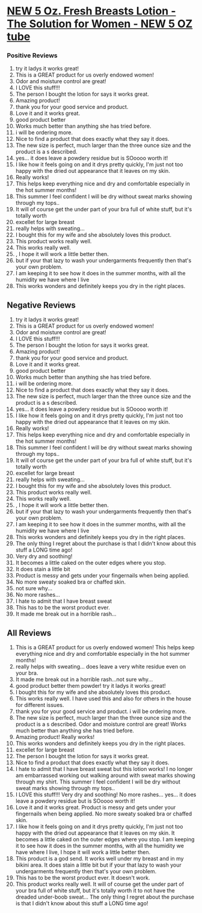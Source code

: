 # [NEW 5 Oz. Fresh Breasts Lotion - The Solution for Women - NEW 5 OZ tube](https://products.checkmycream.com/products/NEW-5-Oz.-Fresh-Breasts-Lotion-The-Solution-for-Women-NEW-5-OZ-tube.html)

### Positive Reviews

<ol>
      <li>try it ladys it works great!</li>
      <li>This is a GREAT product for us overly endowed women!  </li>
      <li>Odor and moisture control are great!</li>
      <li>I LOVE this stuff!!!</li>
      <li>The person I bought the lotion for says it works great.</li>
      <li>Amazing product!  </li>
      <li>thank you for your good service and product.</li>
      <li>Love it and it works great.  </li>
      <li>good product better</li>
      <li>Works much better than anything she has tried before.</li>
      <li>i will be ordering more.</li>
      <li>Nice to find a product that does exactly what they say it does.</li>
      <li>The new size is perfect, much larger than the three ounce size and the product is a s described.</li>
      <li>yes... it does leave a powdery residue but is SOoooo worth it!</li>
      <li>I like how it feels going on and it drys pretty quickly, I&#x27;m just not too happy with the dried out appearance that it leaves on my skin.  </li>
      <li>Really works!</li>
      <li>This helps keep everything nice and dry and comfortable especially in the hot summer months!</li>
      <li>This summer I feel confident I will be dry without sweat marks showing through my tops..</li>
      <li>It will of course get the under part of your bra full of white stuff, but it&#x27;s totally worth</li>
      <li>excellet for large breast</li>
      <li>really helps with sweating...</li>
      <li>I bought this for my wife and she absolutely loves this product.</li>
      <li>This product works really well.</li>
      <li>This works really well.  </li>
      <li>, I hope it will work a little better then.</li>
      <li>but if your that lazy to wash your undergarments frequently then that&#x27;s your own problem.</li>
      <li>I am keeping it to see how it does in the summer months, with all the humidity we have where I live</li>
      <li>This works wonders and definitely keeps you dry in the right places.</li>
</ol>


<h2>Negative Reviews</h2>
<ol>
<li> try it ladys it works great!</li>
<li> This is a GREAT product for us overly endowed women!  </li>
<li> Odor and moisture control are great!</li>
<li> I LOVE this stuff!!!</li>
<li> The person I bought the lotion for says it works great.</li>
<li> Amazing product!  </li>
<li> thank you for your good service and product.</li>
<li> Love it and it works great.  </li>
<li> good product better</li>
<li> Works much better than anything she has tried before.</li>
<li> i will be ordering more.</li>
<li> Nice to find a product that does exactly what they say it does.</li>
<li> The new size is perfect, much larger than the three ounce size and the product is a s described.</li>
<li> yes... it does leave a powdery residue but is SOoooo worth it!</li>
<li> I like how it feels going on and it drys pretty quickly, I&#x27;m just not too happy with the dried out appearance that it leaves on my skin.  </li>
<li> Really works!</li>
<li> This helps keep everything nice and dry and comfortable especially in the hot summer months!</li>
<li> This summer I feel confident I will be dry without sweat marks showing through my tops..</li>
<li> It will of course get the under part of your bra full of white stuff, but it&#x27;s totally worth</li>
<li> excellet for large breast</li>
<li> really helps with sweating...</li>
<li> I bought this for my wife and she absolutely loves this product.</li>
<li> This product works really well.</li>
<li> This works really well.  </li>
<li> , I hope it will work a little better then.</li>
<li> but if your that lazy to wash your undergarments frequently then that&#x27;s your own problem.</li>
<li> I am keeping it to see how it does in the summer months, with all the humidity we have where I live</li>
<li> This works wonders and definitely keeps you dry in the right places.</li>
<li> The only thing I regret about the purchase is that I didn&#x27;t know about this stuff a LONG time ago!</li>
<li> Very dry and soothing!</li>
<li> It becomes a little caked on the outer edges where you stop.  </li>
<li> It does stain a little bit</li>
<li> Product is messy and gets under your fingernails when being applied.  </li>
<li> No more sweaty soaked bra or chaffed skin.</li>
<li> not sure why...</li>
<li> No more rashes...</li>
<li> I hate to admit that I have breast sweat</li>
<li> This has to be the worst product ever.</li>
<li> It made me break out in a horrible rash...</li>
</ol>

<h2>All Reviews</h2>

<ol>
    <li> This is a GREAT product for us overly endowed women!  This helps keep everything nice and dry and comfortable especially in the hot summer months!</li>
    <li> really helps with sweating... does leave a very white residue even on your bra.</li>
    <li> It made me break out in a horrible rash...not sure why...</li>
    <li> good product better them powder! try it ladys it works great!</li>
    <li> I bought this for my wife and she absolutely loves this product.</li>
    <li> This works really well.  I have used this and also for others in the house for different issues.</li>
    <li> thank you for your good service and product. i will be ordering more.</li>
    <li> The new size is perfect, much larger than the three ounce size and the product is a s described. Odor and moisture control are great! Works much better than anything she has tried before.</li>
    <li> Amazing product!  Really works!</li>
    <li> This works wonders and definitely keeps you dry in the right places.</li>
    <li> excellet for large breast</li>
    <li> The person I bought the lotion for says it works great.</li>
    <li> Nice to find a product that does exactly what they say it does.</li>
    <li> I hate to admit that I have breast sweat but this lotion works!  I no longer am embarrassed working out walking around with sweat marks showing through my shirt.  This summer I feel confident I will be dry without sweat marks showing through my tops..</li>
    <li> I LOVE this stuff!!! Very dry and soothing! No more rashes... yes... it does leave a powdery residue but is SOoooo worth it!</li>
    <li> Love it and it works great.  Product is messy and gets under your fingernails when being applied.  No more sweaty soaked bra or chaffed skin.</li>
    <li> I like how it feels going on and it drys pretty quickly, I&#x27;m just not too happy with the dried out appearance that it leaves on my skin.  It becomes a little caked on the outer edges where you stop.  I am keeping it to see how it does in the summer months, with all the humidity we have where I live, I hope it will work a little better then.</li>
    <li> This product is a god send. It works well under my breast and in my bikini area. It does stain a little bit but if your that lazy to wash your undergarments frequently then that&#x27;s your own problem.</li>
    <li> This has to be the worst product ever. It doesn&#x27;t work.</li>
    <li> This product works really well. It will of course get the under part of your bra full of white stuff, but it&#x27;s totally worth it to not have the dreaded under-boob sweat... The only thing I regret about the purchase is that I didn&#x27;t know about this stuff a LONG time ago!</li>
</ol>





